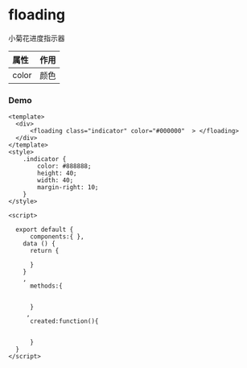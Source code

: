 # floading

小菊花进度指示器

| 属性 | 作用 |
| :--- | :--- |
| color | 颜色 |

### Demo

```
<template>
  <div>
      <floading class="indicator" color="#000000"  > </floading>
  </div>
</template>
<style>
    .indicator {
        color: #888888;
        height: 40;
        width: 40;
        margin-right: 10;
    }
</style>

<script>
    
  export default {
      components:{ },
    data () {
      return {
     
      }
    }
    ,
      methods:{
      

      }
     ,
      created:function(){

          
      }
  }
</script>
```



